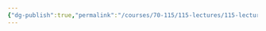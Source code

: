 ```yaml
---
{"dg-publish":true,"permalink":"/courses/70-115/115-lectures/115-lecture-5/","dgHomeLink":true,"dgPassFrontmatter":false,"dgShowBacklinks":true,"dgShowLocalGraph":true,"dgShowInlineTitle":false}
---
```

